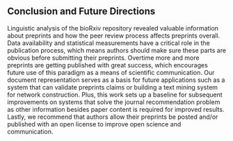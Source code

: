 ## Conclusion and Future Directions

Linguistic analysis of the bioRxiv repository revealed valuable information about preprints and how the peer review process affects preprints overall.
Data availability and statistical measurements have a critical role in the publication process, which means authors should make sure these parts are obvious before submitting their preprints.
Overtime more and more preprints are getting published with great success, which encourages future use of this paradigm as a means of scientific communication.
Our document representation serves as a basis for future applications such as a system that can validate preprints claims or building a text mining system for network construction.
Plus, this work sets up a baseline for subsequent improvements on systems that solve the journal recommendation problem as other information besides paper content is required for improved results.
Lastly, we recommend that authors allow their preprints be posted and/or published with an open license to improve open science and communication.
